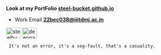 <strong>  Look at my PortFolio 
<a href="https://steel-bucket.github.io/" target="blank">steel-bucket.github.io</a>
</strong>  
- Work Email **22bec038@iiitdmj.ac.in**

<p align="left">
<a href="https://x.com/Dimethyl49452" target="blank"><img align="center" src="https://raw.githubusercontent.com/rahuldkjain/github-profile-readme-generator/master/src/images/icons/Social/twitter.svg" alt="steelbucket" height="30" width="40" /></a>
<a href="https://linkedin.com/in/deepnarayan-sett-3a2b9b220" target="blank"><img align="center" src="https://raw.githubusercontent.com/rahuldkjain/github-profile-readme-generator/master/src/images/icons/Social/linked-in-alt.svg" alt="deepnarayan-sett-3a2b9b220" height="30" width="40" /></a>
</p>

``` It's not an error, it's a seg-fault, that's a casuality.```
